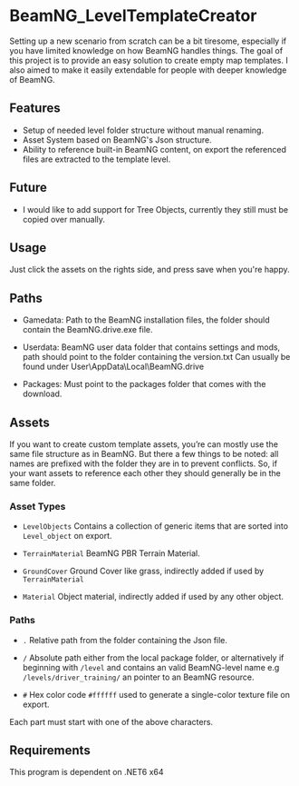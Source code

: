 # BeamNG_LevelTemplateCreator
 
Setting up a new scenario from scratch can be a bit tiresome, especially if you have limited knowledge on how BeamNG handles things.
The goal of this project is to provide an easy solution to create empty map templates. 
I also aimed to make it easily extendable for people with deeper knowledge of BeamNG.

## Features
* Setup of needed level folder structure without manual renaming.
* Asset System based on BeamNG's Json structure.
* Ability to reference built-in BeamNG content, on export the referenced files are extracted to the template level.

## Future
* I would like to add support for Tree Objects, currently they still must be copied over manually.

## Usage
Just click the assets on the rights side, and press save when you're happy.

## Paths
* Gamedata:
Path to the BeamNG installation files, the folder should contain the BeamNG.drive.exe file.

* Userdata:
BeamNG user data folder that contains settings and mods, path should point to the folder containing the version.txt
Can usually be found under User\AppData\Local\BeamNG.drive

* Packages:
Must point to the packages folder that comes with the download.

## Assets
If you want to create custom template assets, you’re can mostly use the same file structure as in BeamNG.
But there a few things to be noted: all names are prefixed with the folder they are in to prevent conflicts.
So, if your want assets to reference each other they should generally be in the same folder.

### Asset Types

*  `LevelObjects`
Contains a collection of generic items that are sorted into `Level_object` on export.

* `TerrainMaterial`
BeamNG PBR Terrain Material.

* `GroundCover`
Ground Cover like grass, indirectly added if used by `TerrainMaterial`

* `Material`
Object material, indirectly added if used by any other object.

### Paths

* `.`
Relative path from the folder containing the Json file.

* `/`
Absolute path either from the local package folder, or alternatively if beginning with `/level` and contains an valid BeamNG-level name e.g `/levels/driver_training/` an pointer to an BeamNG resource.

* `#`
Hex color code `#ffffff` used to generate a single-color texture file on export.

Each part must start with one of the above characters.

## Requirements
This program is dependent on .NET6 x64